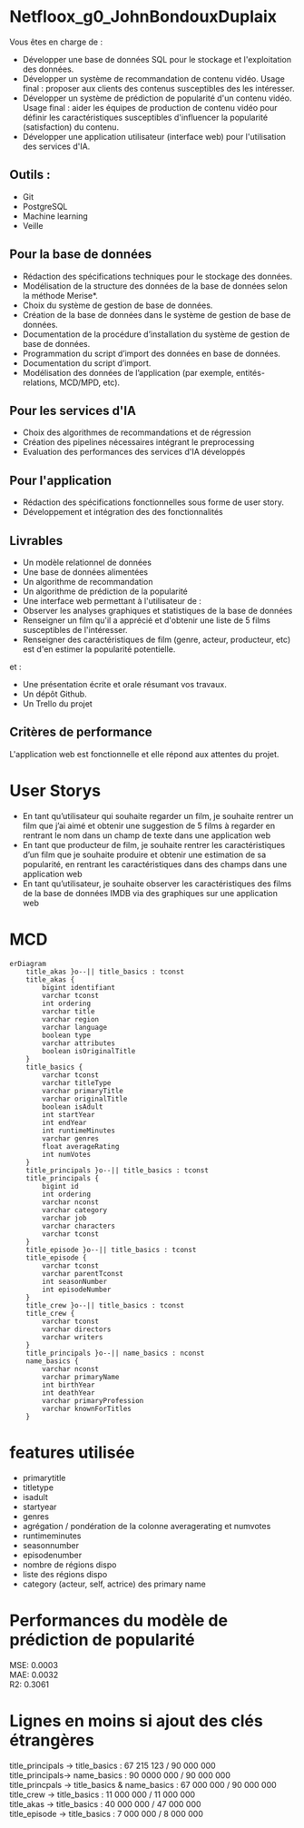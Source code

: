 # Netfloox_g0_JohnBondouxDuplaix

Vous êtes en charge de :
- Développer une base de données SQL pour le stockage et l'exploitation des données.
- Développer un système de recommandation de contenu vidéo. Usage final : proposer aux clients des contenus susceptibles des les intéresser.
- Développer un système de prédiction de popularité d'un contenu vidéo. Usage final : aider les équipes de production de contenu vidéo pour définir les caractéristiques susceptibles d'influencer la popularité (satisfaction) du contenu.
- Développer une application utilisateur (interface web) pour l'utilisation des services d'IA.

## Outils :
- Git
- PostgreSQL
- Machine learning
- Veille

## Pour la base de données

- Rédaction des spécifications techniques pour le stockage des données.
- Modélisation de la structure des données de la base de données selon la méthode Merise*.
- Choix du système de gestion de base de données.
- Création de la base de données dans le système de gestion de base de données.
- Documentation de la procédure d’installation du système de gestion de base de données.
- Programmation du script d’import des données en base de données.
- Documentation du script d’import.
- Modélisation des données de l’application (par exemple, entités-relations, MCD/MPD, etc).

## Pour les services d'IA

- Choix des algorithmes de recommandations et de régression
- Création des pipelines nécessaires intégrant le preprocessing
- Evaluation des performances des services d'IA développés

## Pour l'application

- Rédaction des spécifications fonctionnelles sous forme de user story.
- Développement et intégration des des fonctionnalités

## Livrables

- Un modèle relationnel de données
- Une base de données alimentées
- Un algorithme de recommandation
- Un algorithme de prédiction de la popularité
- Une interface web permettant à l'utilisateur de :
- Observer les analyses graphiques et statistiques de la base de données
- Renseigner un film qu'il a apprécié et d'obtenir une liste de 5 films susceptibles de l'intéresser.
- Renseigner des caractéristiques de film (genre, acteur, producteur, etc) est d'en estimer la popularité potentielle. 

et :
- Une présentation écrite et orale résumant vos travaux.
- Un dépôt Github.
- Un Trello du projet

## Critères de performance 
L'application web est fonctionnelle et elle répond aux attentes du projet.

# User Storys
- En tant qu’utilisateur qui souhaite regarder un film, je souhaite rentrer un film que j’ai aimé et obtenir une suggestion de 5 films à regarder en rentrant le nom dans un champ de texte dans une application web
- En tant que producteur de film, je souhaite rentrer les caractéristiques d’un film que je souhaite produire et obtenir une estimation de sa popularité, en rentrant les caractéristiques dans des champs dans une application web
- En tant qu’utilisateur, je souhaite observer les caractéristiques des films de la base de données IMDB via des graphiques sur une application web


# MCD

```mermaid
erDiagram
    title_akas }o--|| title_basics : tconst
    title_akas {
        bigint identifiant
        varchar tconst
        int ordering
        varchar title
        varchar region
        varchar language
        boolean type
        varchar attributes
        boolean isOriginalTitle
    } 
    title_basics {
        varchar tconst
        varchar titleType
        varchar primaryTitle
        varchar originalTitle
        boolean isAdult
        int startYear
        int endYear
        int runtimeMinutes
        varchar genres
        float averageRating
        int numVotes
    }
    title_principals }o--|| title_basics : tconst
    title_principals {
        bigint id
        int ordering
        varchar nconst
        varchar category
        varchar job
        varchar characters
        varchar tconst
    }
    title_episode }o--|| title_basics : tconst
    title_episode {
        varchar tconst
        varchar parentTconst
        int seasonNumber
        int episodeNumber
    }
    title_crew }o--|| title_basics : tconst
    title_crew {
        varchar tconst
        varchar directors
        varchar writers
    }
    title_principals }o--|| name_basics : nconst
    name_basics {
        varchar nconst
        varchar primaryName
        int birthYear
        int deathYear
        varchar primaryProfession
        varchar knownForTitles
    }

```

# features utilisée

- primarytitle
- titletype
- isadult
- startyear
- genres
- agrégation / pondération de la colonne averagerating et numvotes
- runtimeminutes
- seasonnumber
- episodenumber
- nombre de régions dispo
- liste des régions dispo
- category (acteur, self, actrice) des primary name

# Performances du modèle de prédiction de popularité
MSE:  0.0003  
MAE:  0.0032  
R2:   0.3061  
 

# Lignes en moins si ajout des clés étrangères

title_principals -> title_basics : 67 215 123 / 90 000 000  
title_principals-> name_basics : 90 0000 000 / 90 000 000   
title_princpals -> title_basics & name_basics : 67 000 000 / 90 000 000   
title_crew -> title_basics : 11 000 000 / 11 000 000   
title_akas -> title_basics : 40 000 000 / 47 000 000  
title_episode -> title_basics : 7 000 000 / 8 000 000
